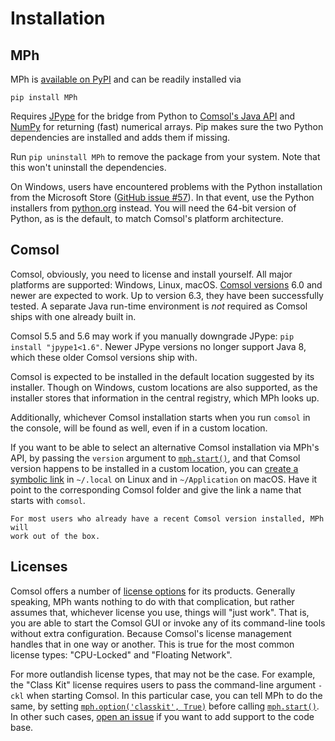 ﻿# Installation

## MPh

MPh is [available on PyPI] and can be readily installed via
```
pip install MPh
```

Requires [JPype] for the bridge from Python to [Comsol's Java API] and [NumPy]
for returning (fast) numerical arrays. Pip makes sure the two Python
dependencies are installed and adds them if missing.

Run `pip uninstall MPh` to remove the package from your system. Note that this
won't uninstall the dependencies.

On Windows, users have encountered problems with the Python installation from
the Microsoft Store ([GitHub issue #57]). In that event, use the Python
installers from [python.org] instead. You will need the 64-bit version of
Python, as is the default, to match Comsol's platform architecture.


## Comsol

Comsol, obviously, you need to license and install yourself.  All major
platforms are supported: Windows, Linux, macOS. [Comsol versions] 6.0 and newer
are expected to work. Up to version 6.3, they have been successfully tested. A
separate Java run-time environment is *not* required as Comsol ships with one
already built in.

Comsol 5.5 and 5.6 may work if you manually downgrade JPype: `pip install
"jpype1<1.6"`. Newer JPype versions no longer support Java 8, which these older
Comsol versions ship with.

Comsol is expected to be installed in the default location suggested by its
installer. Though on Windows, custom locations are also supported, as the
installer stores that information in the central registry, which MPh looks up.

Additionally, whichever Comsol installation starts when you run `comsol` in
the console, will be found as well, even if in a custom location.

If you want to be able to select an alternative Comsol installation via MPh's
API, by passing the `version` argument to [`mph.start()`](#start), and that
Comsol version happens to be installed in a custom location, you can [create a
symbolic link] in `~/.local` on Linux and in `~/Application` on macOS. Have it
point to the corresponding Comsol folder and give the link a name that starts
with `comsol`.

```{note}
For most users who already have a recent Comsol version installed, MPh will
work out of the box.
```


## Licenses

Comsol offers a number of [license options] for its products. Generally
speaking, MPh wants nothing to do with that complication, but rather assumes
that, whichever license you use, things will "just work". That is, you are able
to start the Comsol GUI or invoke any of its command-line tools without extra
configuration. Because Comsol's license management handles that in one way or
another. This is true for the most common license types: "CPU-Locked" and
"Floating Network".

For more outlandish license types, that may not be the case. For example, the
"Class Kit" license requires users to pass the command-line argument `-ckl`
when starting Comsol. In this particular case, you can tell MPh to do the same,
by setting [`mph.option('classkit', True)`](#option) before calling
[`mph.start()`](#start). In other such cases, [open an issue] if you want to
add support to the code base.


[available on PyPI]:      https://pypi.python.org/pypi/mph
[JPype]:                  https://jpype.readthedocs.io
[Comsol's Java API]:      https://comsol.com/documentation/COMSOL_ProgrammingReferenceManual.pdf
[NumPy]:                  https://numpy.org
[GitHub issue #57]:       https://github.com/MPh-py/MPh/issues/57
[python.org]:             https://python.org
[Comsol versions]:        https://www.comsol.com/release-history
[Apple Silicon]: https://en.wikipedia.org/wiki/Apple_silicon
[GitHub issue #80]:       https://github.com/MPh-py/MPh/issues/80
[create a symbolic link]: https://www.howtogeek.com/287014/how-to-create-and-use-symbolic-links-aka-symlinks-on-linux/
[license options]:        https://www.comsol.com/products/licensing
[open an issue]:          https://github.com/MPh-py/MPh/issues
